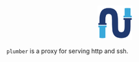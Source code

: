 <p align="center">
    <img src="./asset/plumber.png#gh-light-mode-only" alt="Plumber Logo" height="80px" width="auto" />
</p>

`plumber` is a proxy for serving http and ssh.

